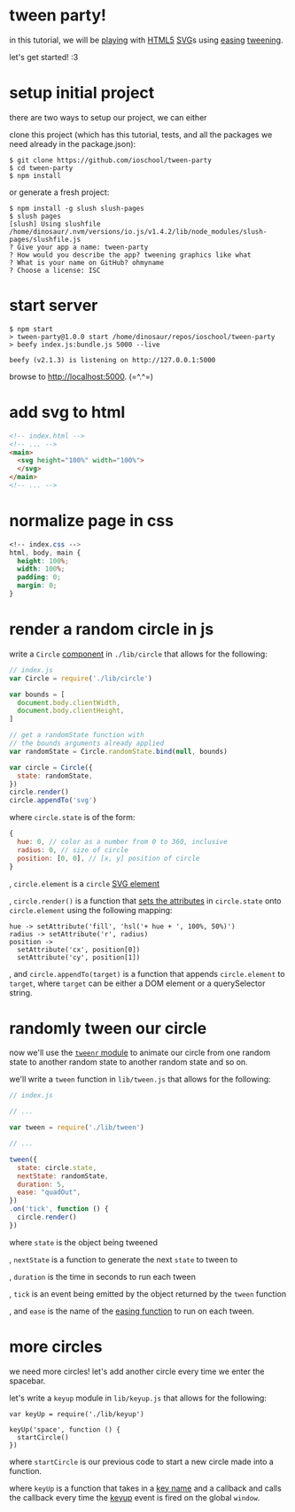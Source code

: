 # tween party!

in this tutorial, we will be [playing](http://www.creativebloq.com/design/examples-svg-7112785) with [HTML5](http://diveintohtml5.info/) [SVG](https://developer.mozilla.org/en-US/docs/Web/SVG/Tutorial/Introduction)s using [easing](http://easings.net/) [tweening](https://en.wikipedia.org/wiki/Inbetweening).

let's get started! :3

# setup initial project

there are two ways to setup our project, we can either

clone this project (which has this tutorial, tests, and all the packages we need already in the package.json):

```
$ git clone https://github.com/ioschool/tween-party
$ cd tween-party
$ npm install
```

or generate a fresh project:

```
$ npm install -g slush slush-pages
$ slush pages
[slush] Using slushfile /home/dinosaur/.nvm/versions/io.js/v1.4.2/lib/node_modules/slush-pages/slushfile.js
? Give your app a name: tween-party
? How would you describe the app? tweening graphics like what
? What is your name on GitHub? ohmyname
? Choose a license: ISC
```

# start server

```
$ npm start
> tween-party@1.0.0 start /home/dinosaur/repos/ioschool/tween-party
> beefy index.js:bundle.js 5000 --live

beefy (v2.1.3) is listening on http://127.0.0.1:5000
```

browse to <http://localhost:5000>. (=^.^=)

# add svg to html

```html
<!-- index.html -->
<!-- ... -->
<main>
  <svg height="100%" width="100%">
  </svg>
</main>
<!-- ... -->
```

# normalize page in css

```css
<!-- index.css -->
html, body, main {
  height: 100%;
  width: 100%;
  padding: 0;
  margin: 0;
}
```

# render a random circle in js

write a `Circle` [component](https://github.com/substack/browserify-handbook#reusable-components) in `./lib/circle` that allows for the following:

```javascript
// index.js
var Circle = require('./lib/circle')

var bounds = [
  document.body.clientWidth,
  document.body.clientHeight,
]

// get a randomState function with
// the bounds arguments already applied
var randomState = Circle.randomState.bind(null, bounds)

var circle = Circle({
  state: randomState,
})
circle.render()
circle.appendTo('svg')
```

where `circle.state` is of the form:

```javascript
{
  hue: 0, // color as a number from 0 to 360, inclusive
  radius: 0, // size of circle
  position: [0, 0], // [x, y] position of circle
}
```

, `circle.element` is a `circle` [SVG element](https://npmjs.com/package/svg-node)

, `circle.render()` is a function that [sets the attributes](https://developer.mozilla.org/en-US/docs/Web/API/Element/setAttribute) in `circle.state` onto `circle.element` using the following mapping:

```
hue -> setAttribute('fill', 'hsl('+ hue + ', 100%, 50%)')
radius -> setAttribute('r', radius)
position ->
  setAttribute('cx', position[0])
  setAttribute('cy', position[1])
```

, and `circle.appendTo(target)` is a function that appends `circle.element` to `target`, where `target` can be either a DOM element or a querySelector string.

# randomly tween our circle

now we'll use the [`tweenr` module](https://npmjs.com/package/tweenr) to animate our circle from one random state to another random state to another random state and so on.

we'll write a `tween` function in `lib/tween.js` that allows for the following:

```javascript
// index.js

// ...

var tween = require('./lib/tween')

// ...

tween({
  state: circle.state,
  nextState: randomState,
  duration: 5,
  ease: "quadOut",
})
.on('tick', function () {
  circle.render()
})
```

where `state` is the object being tweened

, `nextState` is a function to generate the next `state` to tween to

, `duration` is the time in seconds to run each tween

, `tick` is an event being emitted by the object returned by the `tween` function

, and `ease` is the name of the [easing function](https://npmjs.com/package/eases) to run on each tween.


# more circles

we need more circles! let's add another circle every time we enter the spacebar.

let's write a `keyup` module in `lib/keyup.js` that allows for the following:

```
var keyUp = require('./lib/keyup')

keyUp('space', function () {
  startCircle()
})
```

where `startCircle` is our previous code to start a new circle made into a function.

where `keyUp` is a function that takes in a [key name](http://npmjs.com/package/keycode) and a callback and calls the callback every time the [keyup](https://developer.mozilla.org/en-US/docs/Web/Events/keyup) event is fired on the global `window`.
